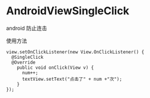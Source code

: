 # AndroidViewSingleClick
android 防止连击

使用方法
```
view.setOnClickListener(new View.OnClickListener() {
  @SingleClick
  @Override
    public void onClick(View v) {
      num++;
      textView.setText("点击了" + num +"次");
    }
});
```
